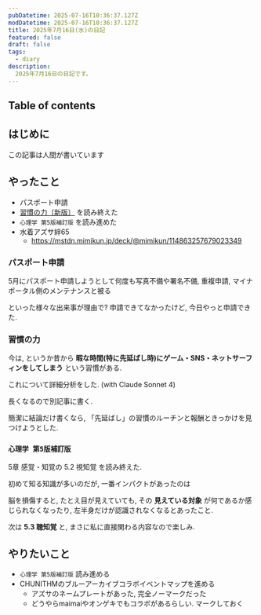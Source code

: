 ```yaml
---
pubDatetime: 2025-07-16T10:36:37.127Z
modDatetime: 2025-07-16T10:36:37.127Z
title: 2025年7月16日(水)の日記
featured: false
draft: false
tags:
  - diary
description:
  2025年7月16日の日記です。
---
```


## Table of contents

## はじめに

この記事は人間が書いています

## やったこと

- パスポート申請
- [習慣の力〔新版〕](https://www.hayakawa-online.co.jp/shop/g/g0000612738/) を読み終えた
- `心理学 第5版補訂版` を読み進めた
- 水着アズサ絆65
    - https://mstdn.mimikun.jp/deck/@mimikun/114863257679023349

### パスポート申請

5月にパスポート申請しようとして何度も写真不備や署名不備, 重複申請, マイナポータル側のメンテナンスと被る

といった様々な出来事が理由で? 申請できてなかったけど, 今日やっと申請できた.

### 習慣の力

今は, というか昔から **暇な時間(特に先延ばし時)にゲーム・SNS・ネットサーフィンをしてしまう** という習慣がある.

これについて詳細分析をした. (with Claude Sonnet 4)

長くなるので別記事に書く.

簡潔に結論だけ書くなら, 「先延ばし」の習慣のルーチンと報酬ときっかけを見つけようとした.

### `心理学 第5版補訂版`

5章 感覚・知覚の 5.2 視知覚 を読み終えた.

初めて知る知識が多いのだが, 一番インパクトがあったのは

脳を損傷すると, たとえ目が見えていても, その **見えている対象** が何であるか感じられなくなったり, 左半身だけが認識されなくなるとあったこと.

次は **5.3 聴知覚** と, まさに私に直接関わる内容なので楽しみ.

## やりたいこと

- `心理学 第5版補訂版` 読み進める
- CHUNITHMのブルーアーカイブコラボイベントマップを進める
    - アズサのネームプレートがあった, 完全ノーマークだった
    - どうやらmaimaiやオンゲキでもコラボがあるらしい. マークしておく

